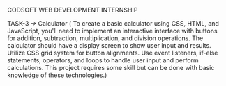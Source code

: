 CODSOFT WEB DEVELOPMENT INTERNSHIP

TASK-3 -> Calculator ( To create a basic calculator using CSS, HTML, and JavaScript, you'll need to implement an
          interactive interface with buttons for addition, subtraction, multiplication, and division
          operations. The calculator should have a display screen to show user input and results. Utilize
          CSS grid system for button alignments. Use event listeners, if-else statements, operators, and
          loops to handle user input and perform calculations. This project requires some skill but can be
          done with basic knowledge of these technologies.)
